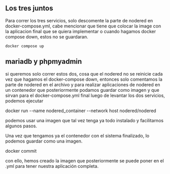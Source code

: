 ## Los tres juntos

Para correr los tres servicios, solo descomente la parte de nodered en docker-compose.yml, cabe mencionar que tiene que colocar la image con la aplicacion final que se quiera implementar o cuando hagamos docker compose down, estos no se guardaran. 

```
docker compose up
```

## mariadb y phpmyadmin

si queremos solo correr estos dos, cosa que el nodered no se reinicie cada vez que hagamos el docker-compose down, entonces solo comentamos la parte de nodered en el archivo y para realizar aplicaciones de nodered en un contenedor que posteriormente podamos guardar como imagen y que sirvan para el docker-compose.yml final luego de levantar los dos servicios, podemos ejecutar 


docker run --name nodered_container --network host nodered/nodered

podemos usar una imagen que tal vez tenga ya todo instalado y facilitarnos algunos pasos.

Una vez que tengamos ya el contenedor con el sistema finalizado, lo podemos guardar como una imagen.

docker commit <nombre del contenedor> <nombre de la imagen>

con ello, hemos creado la imagen que posteriormente se puede poner en el .yml para tener nuestra aplicación completa.